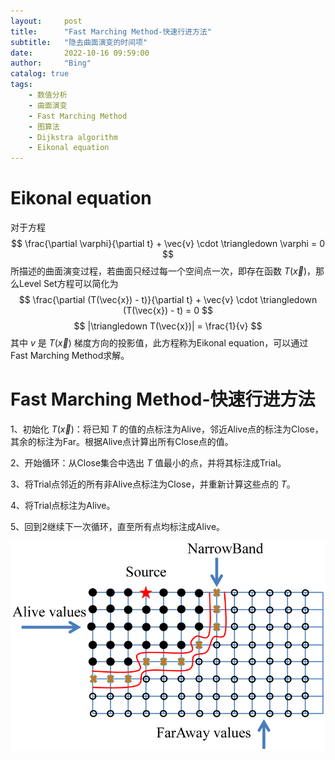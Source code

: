 ```yaml
---
layout:     post
title:      "Fast Marching Method-快速行进方法"
subtitle:   "隐去曲面演变的时间项"
date:       2022-10-16 09:59:00
author:     "Bing"
catalog: true
tags:
    - 数值分析
    - 曲面演变
    - Fast Marching Method
    - 图算法
    - Dijkstra algorithm
    - Eikonal equation
---
```


# Eikonal equation
对于方程
$$
    \frac{\partial \varphi}{\partial t} + \vec{v} \cdot \triangledown \varphi = 0
$$
所描述的曲面演变过程，若曲面只经过每一个空间点一次，即存在函数 $T(\vec{x})$，那么Level Set方程可以简化为
$$
    \frac{\partial (T(\vec{x}) - t)}{\partial t} + \vec{v} \cdot \triangledown (T(\vec{x}) - t) = 0
$$
$$
    |\triangledown T(\vec{x})| = \frac{1}{v}
$$
其中 $v$ 是 $T(\vec{x})$ 梯度方向的投影值，此方程称为Eikonal equation，可以通过Fast Marching Method求解。

# Fast Marching Method-快速行进方法
1、初始化 $T(\vec{x})$：将已知 $T$ 的值的点标注为Alive，邻近Alive点的标注为Close，其余的标注为Far。根据Alive点计算出所有Close点的值。

2、开始循环：从Close集合中选出 $T$ 值最小的点，并将其标注成Trial。

3、将Trial点邻近的所有非Alive点标注为Close，并重新计算这些点的 $T$。

4、将Trial点标注为Alive。

5、回到2继续下一次循环，直至所有点均标注成Alive。

![](/img/post/Schematic-illustration-of-fast-marching-method-1-Finding-the-point-with-the-minimum.png)